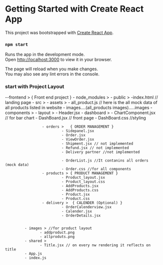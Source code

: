 # Getting Started with Create React App

This project was bootstrapped with [Create React App](https://github.com/facebook/create-react-app).

### `npm start`

Runs the app in the development mode.\
Open [http://localhost:3000](http://localhost:3000) to view it in your browser.

The page will reload when you make changes.\
You may also see any lint errors in the console.

### start with Project Layout

 --frontend > { Front end project }
      - node_modules >
      - public >
             -index.html // landing page
      - src >
             - assets >
                     - all_product.js // here is the all mock data of all products listed in website
                     - images....(all_products images).....images
             - components >
                      - layout >
                              - Header.jsx
                     - dashboard >
                              - ChartComponent.jsx // for bar chart
                              - DashBoard.jsx // front page
                              - DashBoard.css //styling
                     
                     - orders >   { ORDER MANAGEMENT }
                              - Sidepanel.jsx
                              - Order.jsx
                              - ViewOrder.jsx
                              - Shipment.jsx // not implemented
                              - Refund.jsx // not implemented
                              - Delivery partner //not implemented

                              - OrderList.js //It contanins all orders (mock data)
                              - Order.css //for all components
                     - products > { PRODUCT MANAGEMENT }
                              - Product_layout.jsx
                              - Product_layout.css
                              - AddProducts.jsx
                              - AddProducts.css
                              - Product.jsx
                              - Product.css
                     - delivery >  { CALENDER (Optional) }
                              - OrderCalenderview.jsx 
                              - Calender.jsx
                              - OrderDetails.jsx
                     

             - images > //for product layout
                    - addproduct.png
                    - allproduts.png
             - shared >
                    - Title.jsx // on every nw rendering it reflects on title
             - App.js 
             - index.js 
   
   

